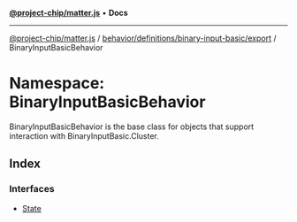 [**@project-chip/matter.js**](../../../../../../README.md) • **Docs**

***

[@project-chip/matter.js](../../../../../../modules.md) / [behavior/definitions/binary-input-basic/export](../../README.md) / BinaryInputBasicBehavior

# Namespace: BinaryInputBasicBehavior

BinaryInputBasicBehavior is the base class for objects that support interaction with BinaryInputBasic.Cluster.

## Index

### Interfaces

- [State](interfaces/State.md)
